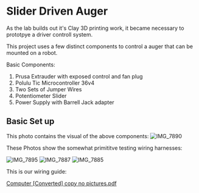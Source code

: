 # Slider Driven Auger

As the lab builds out it's Clay 3D printing work, it became necessary to prototpye a driver controll system.

This project uses a few distinct components to control a auger that can be mounted on a robot.

Basic Components:

1. Prusa Extrauder with exposed control and fan plug
2. Polulu Tic Microcontroller 36v4
4. Two Sets of Jumper Wires
5. Potentiometer Slider
6. Power Supply with Barrell Jack adapter

## Basic Set up
This photo contains the visual of the above components:
![IMG_7890](https://github.com/user-attachments/assets/0d922300-8d95-4503-a5db-d737d3d558c2)


These Photos show the somewhat primititve testing wiring harnesses:

![IMG_7895](https://github.com/user-attachments/assets/c9353321-b303-4eb0-b198-c68adf1beb0c)
![IMG_7887](https://github.com/user-attachments/assets/64bd0fce-5a1b-4b24-a813-ea7b89efcea7)
![IMG_7885](https://github.com/user-attachments/assets/f817967c-3508-42d4-85ae-46869e6e30f9)

This is our wiring guide:



[Computer [Converted] copy no pictures.pdf](https://github.com/user-attachments/files/17438995/Computer.Converted.copy.no.pictures.pdf)
